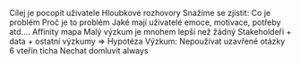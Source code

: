 Cílej je pocopit uživatele
Hloubkové rozhovory
Snažíme se zjistit:
	Co je problém
	Proč je to problém
	Jaké mají uživatelé emoce, motivace, potřeby atd....
Affinity mapa
Malý výzkum je mnohem lepší než žádný
Stakeholdeři + data + ostatní výzkumy => Hypotéza
Výzkum:
Nepoužívat uzavřené otázky
6 vteřin ticha
Nechat domluvit always
